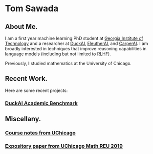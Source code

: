 # Tom Sawada

## About Me. 

I am a first year machine learning PhD student at [Georgia Institute of Technology](https://ml.gatech.edu/) and a researcher at [DuckAI](https://github.com/TheDuckAI), [EleutherAI](https://www.eleuther.ai/), and [CarperAI](https://carper.ai/). I am broadly interested in techniques that improve reasoning capabilities in language models (including but not limited to [RLHF](https://huggingface.co/blog/rlhf)). 

Previously, I studied mathematics at the University of Chicago. 


## Recent Work. 

Here are some recent projects: 

### [DuckAI Academic Benchmark](https://github.com/TheDuckAI/DUCK-datasets) 


## Miscellany. 

### [Course notes from UChicago](https://github.com/tomohiro-sawada/undergrad-course-notes)
### [Expository paper from UChicago Math REU 2019](https://math.uchicago.edu/~may/REU2019/REUPapers/Sawada.pdf)
